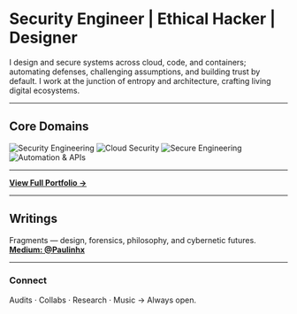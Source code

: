 # Security Engineer | Ethical Hacker | Designer

I design and secure systems across cloud, code, and containers; automating defenses, challenging assumptions, and building trust by default. I work at the junction of entropy and architecture, crafting living digital ecosystems.

---

## Core Domains  

![Security Engineering](https://img.shields.io/badge/Security_Engineering-0A66C2?style=for-the-badge&logo=protonvpn&logoColor=white)
![Cloud Security](https://img.shields.io/badge/Cloud_&_Infrastructure_Security-2E8B57?style=for-the-badge&logo=cloudflare&logoColor=white)
![Secure Engineering](https://img.shields.io/badge/Secure_Software_Engineering-FF7F50?style=for-the-badge&logo=githubcopilot&logoColor=white)
![Automation & APIs](https://img.shields.io/badge/Automation_&_APIs-DAA520?style=for-the-badge&logo=python&logoColor=black)

---

[**View Full Portfolio →**](https://gigantic-television-7bb.notion.site/Portfolio-1192d1dfab5680388422dac459a44b2d)

---

## Writings  

Fragments — design, forensics, philosophy, and cybernetic futures.  
[**Medium: @Paulinhx**](https://medium.com/@Paulinhx)

---

### Connect  

Audits · Collabs · Research · Music → Always open.






